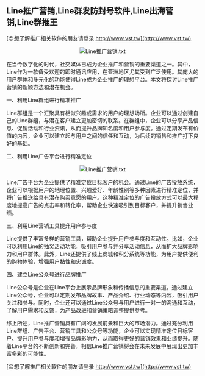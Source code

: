 ## **Line推广营销,Line群发防封号软件,Line出海营销,Line群推王**

[😍想了解推广相关软件的朋友请登录 http://www.vst.tw](http://www.vst.tw)

 <center><img src="https://vst.tw/MP4/tuiguang/png/5.png" alt="Line推广营销.txt"></center>

在当今数字化的时代，社交媒体已成为企业推广和营销的重要渠道之一。其中，Line作为一款备受欢迎的即时通讯应用，在亚洲地区尤其受到广泛使用。其庞大的用户群体和多元化的功能使得Line成为企业推广的理想平台。本文将探讨Line推广营销的新颖方法和潜在机会。

一、利用Line群组进行精准推广

Line群组是一个汇聚具有相似兴趣或需求的用户的理想场所。企业可以通过创建自己的Line群组，与潜在客户建立更加密切的联系。在群组中，企业可以分享产品信息、促销活动和行业资讯，从而提升品牌知名度和用户参与度。通过定期发布有价值的内容，企业可以建立起与用户之间的信任和互动，为后续的销售和推广打下良好的基础。

二、利用Line广告平台进行精准定位

 <center><img src="https://vst.tw/MP4/tuiguang/png/6.png" alt="Line推广营销.txt"></center>

Line广告平台为企业提供了精准定位目标客户的机会。通过Line的广告投放系统，企业可以根据用户的地理位置、兴趣爱好、年龄性别等多种因素进行精准定位，并将广告推送给具有潜在购买意愿的用户。这种精准定位的广告投放方式可以最大程度地提高广告的点击率和转化率，帮助企业快速吸引到目标客户，并提升销售业绩。

三、利用Line营销工具提升用户参与度

Line提供了丰富多样的营销工具，帮助企业提升用户参与度和互动性。比如，企业可以利用Line的抽奖活动功能，吸引用户参与并分享活动信息，从而扩大品牌影响力和用户群体。此外，Line还提供了线上商城和积分系统等功能，为用户提供便利的购物体验，增强用户黏性和忠诚度。

四、建立Line公众号进行品牌推广

Line公众号是企业在Line平台上展示品牌形象和传播信息的重要渠道。通过建立Line公众号，企业可以定期发布品牌故事、产品介绍、行业动态等内容，吸引用户关注和参与。同时，企业还可以通过Line公众号与用户进行一对一的沟通和互动，了解用户需求和反馈，为产品改进和营销策略调整提供参考。

综上所述，Line推广营销具有广阔的发展前景和巨大的市场潜力。通过充分利用Line群组、广告平台、营销工具和公众号等功能，企业可以实现精准定位目标客户、提升用户参与度和增强品牌影响力，从而取得更好的营销效果和业绩提升。随着Line平台的不断创新和完善，相信Line推广营销将会在未来发展中展现出更加丰富多彩的可能性。

[😍想了解推广相关软件的朋友请登录 http://www.vst.tw](http://www.vst.tw)




